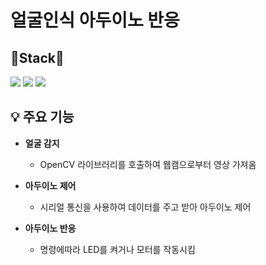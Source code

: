 # 얼굴인식 아두이노 반응

## 🔧Stack🔧
<p align="left">
  <img src="https://img.shields.io/badge/pycharm-143?style=for-the-badge&logo=pycharm&logoColor=black&color=black&labelColor=green">
  <img src="https://img.shields.io/badge/opencv-%23white.svg?style=for-the-badge&logo=opencv&logoColor=white">
  <img src="https://img.shields.io/badge/-Arduino-00979D?style=for-the-badge&logo=Arduino&logoColor=white">
</p>

## 💡 주요 기능
- **얼굴 감지**
  - OpenCV 라이브러리를 호출하여 웹캠으로부터 영상 가져옴
  
- **아두이노 제어**
  - 시리얼 통신을 사용하여 데이터를 주고 받아 아두이노 제어
  
- **아두이노 반응**
  - 명령에따라 LED를 켜거나 모터를 작동시킴
